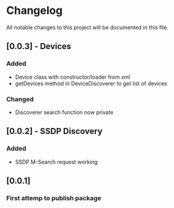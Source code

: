 # Changelog

All notable changes to this project will be documented in this file.

## [0.0.3] - Devices

### Added

* Device class with constructor/loader from xml
* getDevices method in DeviceDiscoverer to get list of devices

### Changed

* Discoverer search function now private

## [0.0.2] - SSDP Discovery

### Added

* SSDP M-Search request working

## [0.0.1]

### First attemp to publish package
